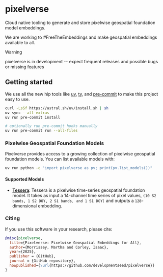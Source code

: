 # pixelverse

Cloud native tooling to generate and store pixelwise geospatial foundation model embeddings.

We are working to #FreeTheEmbeddings and make geospatial embeddings available to all.

> [!WARNING]
>
> pixelverse is in development -- expect frequent releases and possible bugs or missing features

## Getting started

We use all the new hip tools like [uv](https://docs.astral.sh/uv/), [ty](https://docs.astral.sh/ty/), and [pre-commit](https://pre-commit.com/) to make this project easy to use.

```bash
curl -LsSf https://astral.sh/uv/install.sh | sh
uv sync --all-extras
uv run pre-commit install

# optionally run pre-commit hooks manually
uv run pre-commit run --all-files
```

### Pixelwise Geospatial Foundation Models

Pixelverse provides access to a growing collection of pixelwise geospatial foundation models.
You can list available models with:

```bash
uv run python -c "import pixelverse as pv; print(pv.list_models())"
```

#### Supported Models

- [**Tessera**](https://arxiv.org/abs/2506.20380): Tessera is a pixelwise time-series geospatial foundation model. It takes as input a 14-channel time series of pixel values, `(10 S2 bands, 1 S2 DOY, 2 S1 bands, and 1 S1 DOY)` and outputs a `128`-dimensional embedding.

### Citing

If you use this software in your research, please cite:

```bibtex
@misc{pixelverse,
  title={Pixelverse: Pixelwise Geospatial Embeddings for All},
  author={Morrissey, Martha and Corley, Isaac},
  year={2025},
  publisher = {GitHub},
  journal = {GitHub repository},
  howpublished={\url{https://github.com/developmentseed/pixelverse}}
}
```
